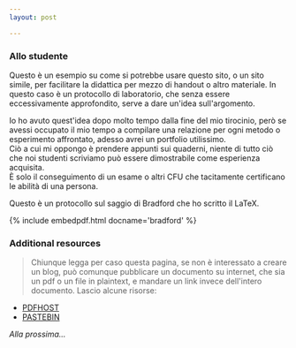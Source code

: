 ```yaml
---
layout: post

---
```


### Allo studente

Questo è un esempio su come si potrebbe usare questo sito, o un sito simile, per facilitare la didattica per mezzo di handout o altro materiale. In questo caso è un protocollo di laboratorio, che senza essere eccessivamente approfondito, serve a dare un'idea sull'argomento.  

Io ho avuto quest'idea dopo molto tempo dalla fine del mio tirocinio, però se avessi occupato il mio tempo a compilare una relazione per ogni metodo o esperimento affrontato, adesso avrei un portfolio utilissimo.  
Ciò a cui mi oppongo è prendere appunti sui quaderni, niente di tutto ciò che noi studenti scriviamo può essere dimostrabile come esperienza acquisita.  
È solo il conseguimento di un esame o altri CFU che tacitamente certificano le abilità di una persona.

Questo è un protocollo sul saggio di Bradford che ho scritto il LaTeX.

{% include embedpdf.html docname='bradford' %}


### Additional resources

> Chiunque legga per caso questa pagina, se non è interessato a creare un blog, può comunque pubblicare un documento su internet, che sia un pdf o un file in plaintext, e mandare un link invece dell'intero documento. Lascio alcune risorse:  
  - [PDFHOST](https://pdfhost.io/)
  - [PASTEBIN](https://pastebin.com/)


_Alla prossima..._
